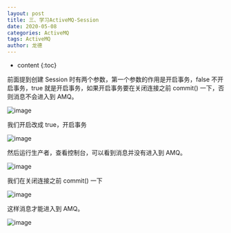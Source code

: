 ```yaml
---
layout: post
title: 三、学习ActiveMQ-Session
date: 2020-05-08
categories: ActiveMQ
tags: ActiveMQ
author: 龙德
---
```


* content
{:toc}

前面提到创建 Session 时有两个参数，第一个参数的作用是开启事务，false 不开启事务，true 就是开启事务，如果开启事务要在关闭连接之前 commit() 一下，否则消息不会进入到 AMQ。

![image](https://miansen.wang/assets/20200507165915.png)

我们开启改成 true，开启事务

![image](https://miansen.wang/assets/20200507170202.png)

然后运行生产者，查看控制台，可以看到消息并没有进入到 AMQ。

![image](https://miansen.wang/assets/20200507170408.png)

我们在关闭连接之前 commit() 一下

![image](https://miansen.wang/assets/20200507170519.png)

这样消息才能进入到 AMQ。

![image](https://miansen.wang/assets/20200507170929.png)
